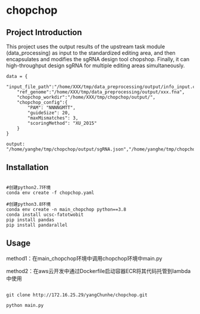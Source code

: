 # chopchop
## Project Introduction 
This project uses the output results of the upstream task module (data_processing) as input to the standardized editing area, and then encapsulates and modifies the sgRNA design tool chopshop. Finally, it can high-throughput design sgRNA for multiple editing areas simultaneously.

    data = {
        "input_file_path":"/home/XXX/tmp/data_preprocessing/output/info_input.csv",
        "ref_genome":"/home/XXX/tmp/data_preprocessing/output/xxx.fna",
        "chopchop_workdir":"/home/XXX/tmp/chopchop/output/", 
        "chopchop_config":{
            "PAM": "NNNNGMTT", 
            "guideSize": 20,
            "maxMismatches": 3,
            "scoringMethod": "XU_2015"
        }
    }

    output: "/home/yanghe/tmp/chopchop/output/sgRNA.json","/home/yanghe/tmp/chopchop/output/sgRNA.csv"


## Installation

```shell

#创建python2.7环境
conda env create -f chopchop.yaml

#创建python3.8环境
conda env create -n main_chopchop python==3.8
conda install ucsc-fatotwobit
pip install pandas
pip install pandarallel
```

## Usage
method1：在main_chopchop环境中调用chopchop环境中main.py

method2：在aws云开发中通过Dockerfile启动容器ECR将其代码托管到lambda中使用

```shell

git clone http://172.16.25.29/yangChunhe/chopchop.git

python main.py

```